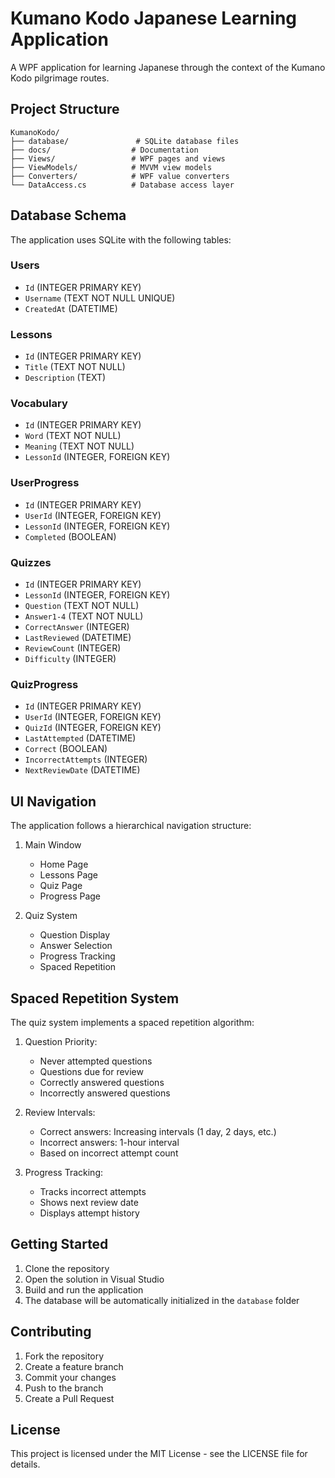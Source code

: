 # Kumano Kodo Japanese Learning Application

A WPF application for learning Japanese through the context of the Kumano Kodo pilgrimage routes.

## Project Structure

```
KumanoKodo/
├── database/               # SQLite database files
├── docs/                  # Documentation
├── Views/                 # WPF pages and views
├── ViewModels/            # MVVM view models
├── Converters/            # WPF value converters
└── DataAccess.cs          # Database access layer
```

## Database Schema

The application uses SQLite with the following tables:

### Users
- `Id` (INTEGER PRIMARY KEY)
- `Username` (TEXT NOT NULL UNIQUE)
- `CreatedAt` (DATETIME)

### Lessons
- `Id` (INTEGER PRIMARY KEY)
- `Title` (TEXT NOT NULL)
- `Description` (TEXT)

### Vocabulary
- `Id` (INTEGER PRIMARY KEY)
- `Word` (TEXT NOT NULL)
- `Meaning` (TEXT NOT NULL)
- `LessonId` (INTEGER, FOREIGN KEY)

### UserProgress
- `Id` (INTEGER PRIMARY KEY)
- `UserId` (INTEGER, FOREIGN KEY)
- `LessonId` (INTEGER, FOREIGN KEY)
- `Completed` (BOOLEAN)

### Quizzes
- `Id` (INTEGER PRIMARY KEY)
- `LessonId` (INTEGER, FOREIGN KEY)
- `Question` (TEXT NOT NULL)
- `Answer1-4` (TEXT NOT NULL)
- `CorrectAnswer` (INTEGER)
- `LastReviewed` (DATETIME)
- `ReviewCount` (INTEGER)
- `Difficulty` (INTEGER)

### QuizProgress
- `Id` (INTEGER PRIMARY KEY)
- `UserId` (INTEGER, FOREIGN KEY)
- `QuizId` (INTEGER, FOREIGN KEY)
- `LastAttempted` (DATETIME)
- `Correct` (BOOLEAN)
- `IncorrectAttempts` (INTEGER)
- `NextReviewDate` (DATETIME)

## UI Navigation

The application follows a hierarchical navigation structure:

1. Main Window
   - Home Page
   - Lessons Page
   - Quiz Page
   - Progress Page

2. Quiz System
   - Question Display
   - Answer Selection
   - Progress Tracking
   - Spaced Repetition

## Spaced Repetition System

The quiz system implements a spaced repetition algorithm:

1. Question Priority:
   - Never attempted questions
   - Questions due for review
   - Correctly answered questions
   - Incorrectly answered questions

2. Review Intervals:
   - Correct answers: Increasing intervals (1 day, 2 days, etc.)
   - Incorrect answers: 1-hour interval
   - Based on incorrect attempt count

3. Progress Tracking:
   - Tracks incorrect attempts
   - Shows next review date
   - Displays attempt history

## Getting Started

1. Clone the repository
2. Open the solution in Visual Studio
3. Build and run the application
4. The database will be automatically initialized in the `database` folder

## Contributing

1. Fork the repository
2. Create a feature branch
3. Commit your changes
4. Push to the branch
5. Create a Pull Request

## License

This project is licensed under the MIT License - see the LICENSE file for details. 